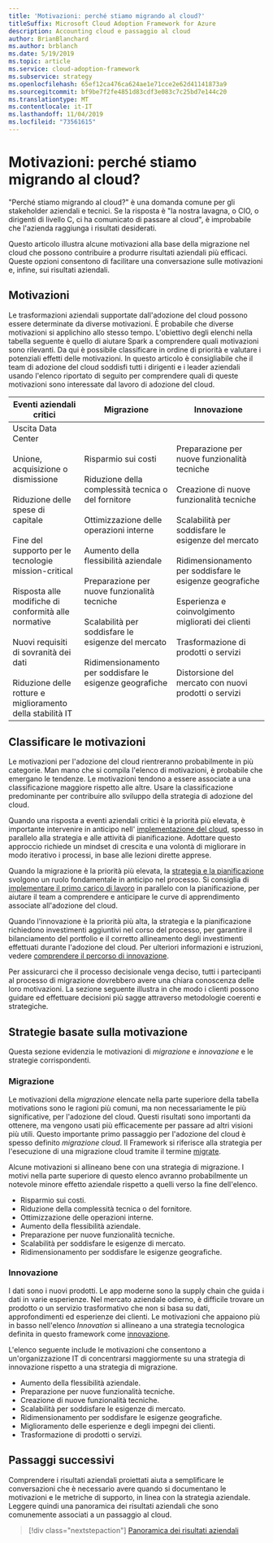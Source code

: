 ```yaml
---
title: 'Motivazioni: perché stiamo migrando al cloud?'
titleSuffix: Microsoft Cloud Adoption Framework for Azure
description: Accounting cloud e passaggio al cloud
author: BrianBlanchard
ms.author: brblanch
ms.date: 5/19/2019
ms.topic: article
ms.service: cloud-adoption-framework
ms.subservice: strategy
ms.openlocfilehash: 65ef12ca476ca624ae1e71cce2e62d41141873a9
ms.sourcegitcommit: bf9be7f2fe4851d83cdf3e083c7c25bd7e144c20
ms.translationtype: MT
ms.contentlocale: it-IT
ms.lasthandoff: 11/04/2019
ms.locfileid: "73561615"
---
```

<!-- markdownlint-disable MD026 -->

# <a name="motivations-why-are-we-moving-to-the-cloud"></a>Motivazioni: perché stiamo migrando al cloud?

"Perché stiamo migrando al cloud?" è una domanda comune per gli stakeholder aziendali e tecnici. Se la risposta è "la nostra lavagna, o CIO, o dirigenti di livello C, ci ha comunicato di passare al cloud", è improbabile che l'azienda raggiunga i risultati desiderati.

Questo articolo illustra alcune motivazioni alla base della migrazione nel cloud che possono contribuire a produrre risultati aziendali più efficaci. Queste opzioni consentono di facilitare una conversazione sulle motivazioni e, infine, sui risultati aziendali.

## <a name="motivations"></a>Motivazioni

Le trasformazioni aziendali supportate dall'adozione del cloud possono essere determinate da diverse motivazioni. È probabile che diverse motivazioni si applichino allo stesso tempo. L'obiettivo degli elenchi nella tabella seguente è quello di aiutare Spark a comprendere quali motivazioni sono rilevanti. Da qui è possibile classificare in ordine di priorità e valutare i potenziali effetti delle motivazioni. In questo articolo è consigliabile che il team di adozione del cloud soddisfi tutti i dirigenti e i leader aziendali usando l'elenco riportato di seguito per comprendere quali di queste motivazioni sono interessate dal lavoro di adozione del cloud.

<!-- markdownlint-disable MD033 -->

| Eventi aziendali critici | Migrazione | Innovazione |
|---|---|---|
| Uscita Data Center<br/><br/>Unione, acquisizione o dismissione<br/><br/>Riduzione delle spese di capitale<br/><br/>Fine del supporto per le tecnologie mission-critical<br/><br/>Risposta alle modifiche di conformità alle normative<br/><br/>Nuovi requisiti di sovranità dei dati<br/><br/>Riduzione delle rotture e miglioramento della stabilità IT | Risparmio sui costi<br/><br/>Riduzione della complessità tecnica o del fornitore<br/><br/>Ottimizzazione delle operazioni interne<br/><br/>Aumento della flessibilità aziendale<br/><br/>Preparazione per nuove funzionalità tecniche<br/><br/>Scalabilità per soddisfare le esigenze del mercato<br/><br/>Ridimensionamento per soddisfare le esigenze geografiche | Preparazione per nuove funzionalità tecniche<br/><br/>Creazione di nuove funzionalità tecniche<br/><br/>Scalabilità per soddisfare le esigenze del mercato<br/><br/>Ridimensionamento per soddisfare le esigenze geografiche<br/><br/>Esperienza e coinvolgimento migliorati dei clienti<br/><br/>Trasformazione di prodotti o servizi<br/><br/>Distorsione del mercato con nuovi prodotti o servizi |

## <a name="classify-your-motivations"></a>Classificare le motivazioni

Le motivazioni per l'adozione del cloud rientreranno probabilmente in più categorie. Man mano che si compila l'elenco di motivazioni, è probabile che emergano le tendenze. Le motivazioni tendono a essere associate a una classificazione maggiore rispetto alle altre. Usare la classificazione predominante per contribuire allo sviluppo della strategia di adozione del cloud.

Quando una risposta a eventi aziendali critici è la priorità più elevata, è importante intervenire in anticipo nell' [implementazione del cloud](../getting-started/migrate.md#cloud-implementation), spesso in parallelo alla strategia e alle attività di pianificazione. Adottare questo approccio richiede un mindset di crescita e una volontà di migliorare in modo iterativo i processi, in base alle lezioni dirette apprese.

Quando la migrazione è la priorità più elevata, la [strategia e la pianificazione](../getting-started/migrate.md#cloud-strategy-and-planning) svolgono un ruolo fondamentale in anticipo nel processo. Si consiglia di [implementare il primo carico di lavoro](../getting-started/migrate.md#cloud-implementation) in parallelo con la pianificazione, per aiutare il team a comprendere e anticipare le curve di apprendimento associate all'adozione del cloud.

Quando l'innovazione è la priorità più alta, la strategia e la pianificazione richiedono investimenti aggiuntivi nel corso del processo, per garantire il bilanciamento del portfolio e il corretto allineamento degli investimenti effettuati durante l'adozione del cloud. Per ulteriori informazioni e istruzioni, vedere [comprendere il percorso di innovazione](../getting-started/innovate.md).

Per assicurarci che il processo decisionale venga deciso, tutti i partecipanti al processo di migrazione dovrebbero avere una chiara conoscenza delle loro motivazioni. La sezione seguente illustra in che modo i clienti possono guidare ed effettuare decisioni più sagge attraverso metodologie coerenti e strategiche.

## <a name="motivation-driven-strategies"></a>Strategie basate sulla motivazione

Questa sezione evidenzia le motivazioni di *migrazione* e *innovazione* e le strategie corrispondenti.

### <a name="migration"></a>Migrazione

Le motivazioni della *migrazione* elencate nella parte superiore della tabella motivations sono le ragioni più comuni, ma non necessariamente le più significative, per l'adozione del cloud. Questi risultati sono importanti da ottenere, ma vengono usati più efficacemente per passare ad altri visioni più utili. Questo importante primo passaggio per l'adozione del cloud è spesso definito *migrazione cloud*. Il Framework si riferisce alla strategia per l'esecuzione di una migrazione cloud tramite il termine [migrate](../getting-started/migrate.md).

Alcune motivazioni si allineano bene con una strategia di migrazione. I motivi nella parte superiore di questo elenco avranno probabilmente un notevole minore effetto aziendale rispetto a quelli verso la fine dell'elenco.

- Risparmio sui costi.
- Riduzione della complessità tecnica o del fornitore.
- Ottimizzazione delle operazioni interne.
- Aumento della flessibilità aziendale.
- Preparazione per nuove funzionalità tecniche.
- Scalabilità per soddisfare le esigenze di mercato.
- Ridimensionamento per soddisfare le esigenze geografiche.

### <a name="innovation"></a>Innovazione

I dati sono i nuovi prodotti. Le app moderne sono la supply chain che guida i dati in varie esperienze. Nel mercato aziendale odierno, è difficile trovare un prodotto o un servizio trasformativo che non si basa su dati, approfondimenti ed esperienze dei clienti. Le motivazioni che appaiono più in basso nell'elenco *Innovation* si allineano a una strategia tecnologica definita in questo framework come [innovazione](../getting-started/innovate.md).

L'elenco seguente include le motivazioni che consentono a un'organizzazione IT di concentrarsi maggiormente su una strategia di innovazione rispetto a una strategia di migrazione.

- Aumento della flessibilità aziendale.
- Preparazione per nuove funzionalità tecniche.
- Creazione di nuove funzionalità tecniche.
- Scalabilità per soddisfare le esigenze di mercato.
- Ridimensionamento per soddisfare le esigenze geografiche.
- Miglioramento delle esperienze e degli impegni dei clienti.
- Trasformazione di prodotti o servizi.

## <a name="next-steps"></a>Passaggi successivi

Comprendere i risultati aziendali proiettati aiuta a semplificare le conversazioni che è necessario avere quando si documentano le motivazioni e le metriche di supporto, in linea con la strategia aziendale. Leggere quindi una panoramica dei risultati aziendali che sono comunemente associati a un passaggio al cloud.

> [!div class="nextstepaction"]
> [Panoramica dei risultati aziendali](./business-outcomes/index.md)
